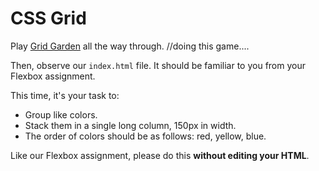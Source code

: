 # CSS Grid

Play [Grid Garden](https://cssgridgarden.com/) all the way through.
//doing this game....

Then, observe our `index.html` file. It should be familiar to you from your Flexbox assignment.

This time, it's your task to:

- Group like colors.
- Stack them in a single long column, 150px in width.
- The order of colors should be as follows: red, yellow, blue.

Like our Flexbox assignment, please do this **without editing your HTML**.
